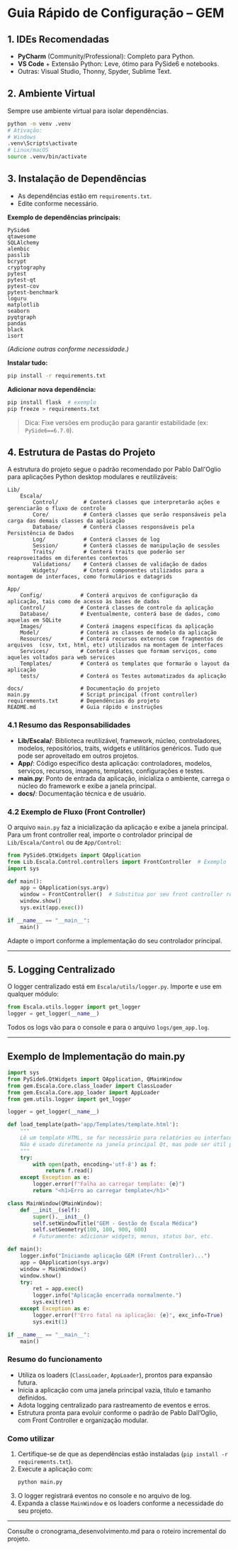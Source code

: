 # Guia Rápido de Configuração – GEM

## 1. IDEs Recomendadas

- **PyCharm** (Community/Professional): Completo para Python.
- **VS Code** + Extensão Python: Leve, ótimo para PySide6 e notebooks.
- Outras: Visual Studio, Thonny, Spyder, Sublime Text.

## 2. Ambiente Virtual

Sempre use ambiente virtual para isolar dependências.

```sh
python -m venv .venv
# Ativação:
# Windows
.venv\Scripts\activate
# Linux/macOS
source .venv/bin/activate
```

## 3. Instalação de Dependências

- As dependências estão em `requirements.txt`.
- Edite conforme necessário.

**Exemplo de dependências principais:**

```
PySide6
qtawesome
SQLAlchemy
alembic
passlib
bcrypt
cryptography
pytest
pytest-qt
pytest-cov
pytest-benchmark
loguru
matplotlib
seaborn
pyqtgraph
pandas
black
isort
```

_(Adicione outras conforme necessidade.)_

**Instalar tudo:**

```sh
pip install -r requirements.txt
```

**Adicionar nova dependência:**

```sh
pip install flask  # exemplo
pip freeze > requirements.txt
```

> Dica: Fixe versões em produção para garantir estabilidade (ex: `PySide6==6.7.0`).

## 4. Estrutura de Pastas do Projeto

A estrutura do projeto segue o padrão recomendado por Pablo Dall'Oglio para aplicações Python desktop modulares e reutilizáveis:

```
Lib/
    Escala/
        Control/        # Conterá classes que interpretarão ações e gerenciarão o fluxo de controle
        Core/           # Conterá classes que serão responsáveis pela carga das demais classes da aplicação
        Database/       # Conterá classes responsáveis pela Persistência de Dados
        Log/            # Conterá classes de log
        Session/        # Conterá classes de manipulação de sessões
        Traits/         # Conterá traits que poderão ser reaproveitados em diferentes contextos
        Validations/    # Conterá classes de validação de dados
        Widgets/        # Cnterá componentes utilizados para a montagem de interfaces, como formulários e datagrids

App/
    Config/            # Conterá arquivos de configuração da aplicação, tais como de acesso às bases de dados
    Control/           # Conterá classes de controle da aplicação
    Database/          # Eventualmente, conterá base de dados, como aquelas em SQLite
    Images/            # Conterá imagens específicas da aplicação
    Model/             # Conterá as classes de modelo da aplicação
    Resources/         # Conterá recursos externos com fragmentos de arquivos  (csv, txt, html, etc) utilizados na montagem de interfaces
    Services/          # Conterá classes que formam serviços, como aqueles voltados para web services
    Templates/         # Conterá os templates que formarão o layout da aplicação
    tests/             # Conterá os Testes automatizados da aplicação

docs/                  # Documentação do projeto
main.py                # Script principal (front controller)
requirements.txt       # Dependências do projeto
README.md              # Guia rápido e instruções
```

### 4.1 Resumo das Responsabilidades

- **Lib/Escala/**: Biblioteca reutilizável, framework, núcleo, controladores, modelos, repositórios, traits, widgets e utilitários genéricos. Tudo que pode ser aproveitado em outros projetos.
- **App/**: Código específico desta aplicação: controladores, modelos, serviços, recursos, imagens, templates, configurações e testes.
- **main.py**: Ponto de entrada da aplicação, inicializa o ambiente, carrega o núcleo do framework e exibe a janela principal.
- **docs/**: Documentação técnica e de usuário.

### 4.2 Exemplo de Fluxo (Front Controller)

O arquivo `main.py` faz a inicialização da aplicação e exibe a janela principal. Para um front controller real, importe o controlador principal de `Lib/Escala/Control` ou de `App/Control`:

```python
from PySide6.QtWidgets import QApplication
from Lib.Escala.Control.controllers import FrontController  # Exemplo
import sys

def main():
    app = QApplication(sys.argv)
    window = FrontController()  # Substitua por seu front controller real
    window.show()
    sys.exit(app.exec())

if __name__ == "__main__":
    main()
```

Adapte o import conforme a implementação do seu controlador principal.

---

## 5. Logging Centralizado

O logger centralizado está em `Escala/utils/logger.py`. Importe e use em qualquer módulo:

```python
from Escala.utils.logger import get_logger
logger = get_logger(__name__)
```

Todos os logs vão para o console e para o arquivo `logs/gem_app.log`.

---

## Exemplo de Implementação do main.py

```python
import sys
from PySide6.QtWidgets import QApplication, QMainWindow
from gem.Escala.Core.class_loader import ClassLoader
from gem.Escala.Core.app_loader import AppLoader
from gem.utils.logger import get_logger

logger = get_logger(__name__)

def load_template(path='app/Templates/template.html'):
    """
    Lê um template HTML, se for necessário para relatórios ou interface híbrida.
    Não é usado diretamente na janela principal Qt, mas pode ser útil para futuras funções.
    """
    try:
        with open(path, encoding='utf-8') as f:
            return f.read()
    except Exception as e:
        logger.error(f"Falha ao carregar template: {e}")
        return "<h1>Erro ao carregar template</h1>"

class MainWindow(QMainWindow):
    def __init__(self):
        super().__init__()
        self.setWindowTitle("GEM - Gestão de Escala Médica")
        self.setGeometry(100, 100, 900, 600)
        # Futuramente: adicionar widgets, menus, status bar, etc.

def main():
    logger.info("Iniciando aplicação GEM (Front Controller)...")
    app = QApplication(sys.argv)
    window = MainWindow()
    window.show()
    try:
        ret = app.exec()
        logger.info("Aplicação encerrada normalmente.")
        sys.exit(ret)
    except Exception as e:
        logger.error(f"Erro fatal na aplicação: {e}", exc_info=True)
        sys.exit(1)

if __name__ == "__main__":
    main()
```

### Resumo do funcionamento

- Utiliza os loaders (`ClassLoader`, `AppLoader`), prontos para expansão futura.
- Inicia a aplicação com uma janela principal vazia, título e tamanho definidos.
- Adota logging centralizado para rastreamento de eventos e erros.
- Estrutura pronta para evoluir conforme o padrão de Pablo Dall’Oglio, com Front Controller e organização modular.

### Como utilizar

1. Certifique-se de que as dependências estão instaladas (`pip install -r requirements.txt`).
2. Execute a aplicação com:
   ```sh
   python main.py
   ```
3. O logger registrará eventos no console e no arquivo de log.
4. Expanda a classe `MainWindow` e os loaders conforme a necessidade do seu projeto.

---

Consulte o cronograma_desenvolvimento.md para o roteiro incremental do projeto.
